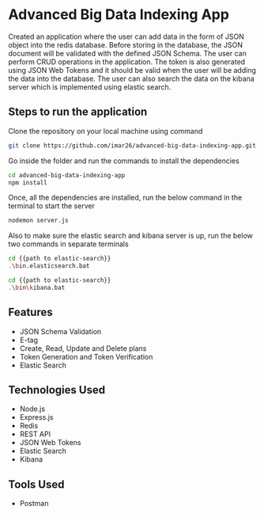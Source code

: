 # Advanced Big Data Indexing App

Created an application where the user can add data in the form of JSON object into the redis database. Before storing in the database, the JSON document will be validated with the defined JSON Schema. The user can perform CRUD operations in the application. The token is also generated using JSON Web Tokens and it should be valid when the user will be adding the data into the database. The user can also search the data on the kibana server which is implemented using elastic search.

## Steps to run the application

Clone the repository on your local machine using command

```sh
git clone https://github.com/imar26/advanced-big-data-indexing-app.git
```

Go inside the folder and run the commands to install the dependencies

```sh
cd advanced-big-data-indexing-app
npm install
```

Once, all the dependencies are installed, run the below command in the terminal to start the server

```sh
nodemon server.js
```

Also to make sure the elastic search and kibana server is up, run the below two commands in separate terminals

```sh
cd {{path to elastic-search}}
.\bin.elasticsearch.bat

cd {{path to elastic-search}}
.\bin\kibana.bat

```

## Features

- JSON Schema Validation
- E-tag
- Create, Read, Update and Delete plans
- Token Generation and Token Verification
- Elastic Search

## Technologies Used

- Node.js
- Express.js
- Redis
- REST API
- JSON Web Tokens
- Elastic Search
- Kibana

## Tools Used

- Postman
